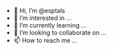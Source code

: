 - 👋 Hi, I’m @esptals
- 👀 I’m interested in ...
- 🌱 I’m currently learning ...
- 💞️ I’m looking to collaborate on ...
- 📫 How to reach me ...

<!---
esptals/esptals is a ✨ special ✨ repository because its `README.md` (this file) appears on your GitHub profile.
You can click the Preview link to take a look at your changes.
--->

